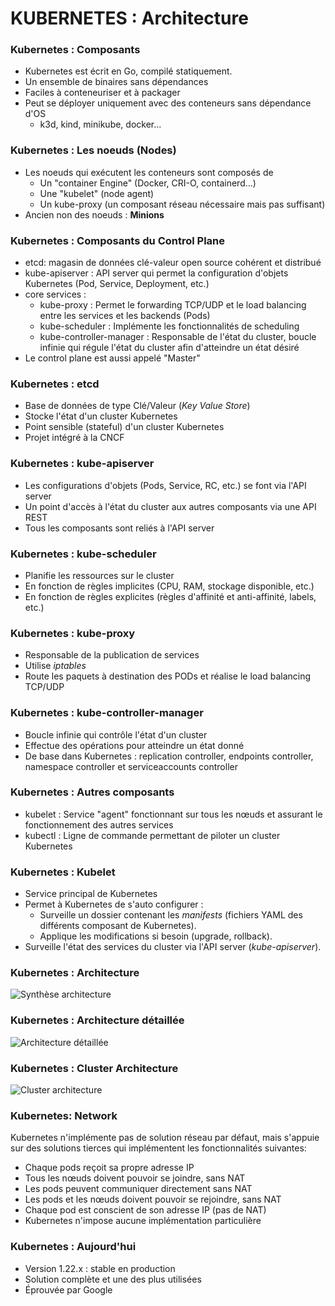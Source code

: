
# KUBERNETES : Architecture

### Kubernetes : Composants

- Kubernetes est écrit en Go, compilé statiquement.
- Un ensemble de binaires sans dépendances
- Faciles à conteneuriser et à packager
- Peut se déployer uniquement avec des conteneurs sans dépendance d'OS
  - k3d, kind, minikube, docker...

### Kubernetes : Les noeuds (Nodes)

- Les noeuds qui exécutent les conteneurs sont composés de
  - Un "container Engine" (Docker, CRI-O, containerd...)
  - Une "kubelet" (node agent)
  - Un kube-proxy (un composant réseau nécessaire mais pas suffisant)
- Ancien non des noeuds : **Minions**


### Kubernetes : Composants du Control Plane

- etcd: magasin de données clé-valeur open source cohérent et distribué
- kube-apiserver : API server qui permet la configuration d'objets Kubernetes (Pod, Service, Deployment, etc.)
- core services :
  - kube-proxy : Permet le forwarding TCP/UDP et le load balancing entre les services et les backends (Pods)
  - kube-scheduler : Implémente les fonctionnalités de scheduling
  - kube-controller-manager : Responsable de l'état du cluster, boucle infinie qui régule l'état du cluster afin d'atteindre un état désiré
- Le control plane est aussi appelé "Master"

### Kubernetes : etcd

- Base de données de type Clé/Valeur (_Key Value Store_)
- Stocke l'état d'un cluster Kubernetes
- Point sensible (stateful) d'un cluster Kubernetes
- Projet intégré à la CNCF

### Kubernetes : kube-apiserver

- Les configurations d'objets (Pods, Service, RC, etc.) se font via l'API server
- Un point d'accès à l'état du cluster aux autres composants via une API REST
- Tous les composants sont reliés à l'API server

### Kubernetes : kube-scheduler

- Planifie les ressources sur le cluster
- En fonction de règles implicites (CPU, RAM, stockage disponible, etc.)
- En fonction de règles explicites (règles d'affinité et anti-affinité, labels, etc.)

### Kubernetes : kube-proxy

- Responsable de la publication de services
- Utilise *iptables*
- Route les paquets à destination des PODs et réalise le load balancing TCP/UDP

### Kubernetes : kube-controller-manager

- Boucle infinie qui contrôle l'état d'un cluster
- Effectue des opérations pour atteindre un état donné
- De base dans Kubernetes : replication controller, endpoints controller, namespace controller et serviceaccounts controller

### Kubernetes : Autres composants

- kubelet : Service "agent" fonctionnant sur tous les nœuds et assurant le fonctionnement des autres services
- kubectl : Ligne de commande permettant de piloter un cluster Kubernetes

### Kubernetes : Kubelet

- Service principal de Kubernetes
- Permet à Kubernetes de s'auto configurer :
    - Surveille un dossier contenant les *manifests* (fichiers YAML des différents composant de Kubernetes).
    - Applique les modifications si besoin (upgrade, rollback).
- Surveille l'état des services du cluster via l'API server (*kube-apiserver*).
  
### Kubernetes : Architecture

![Synthèse architecture](images/components-of-kubernetes.svg)


### Kubernetes : Architecture détaillée

![Architecture détaillée](images/k8s-arch4-thanks-luxas.png)

### Kubernetes : Cluster Architecture

![Cluster architecture](images/k8s-arch2.png)

### Kubernetes: Network

Kubernetes n'implémente pas de solution réseau par défaut, mais s'appuie sur des solutions tierces qui implémentent les fonctionnalités suivantes:

- Chaque pods reçoit sa propre adresse IP
- Tous les nœuds doivent pouvoir se joindre, sans NAT
- Les pods peuvent communiquer directement sans NAT
- Les pods et les nœuds doivent pouvoir se rejoindre, sans NAT
- Chaque pod est conscient de son adresse IP (pas de NAT)
- Kubernetes n'impose aucune implémentation particulière

### Kubernetes : Aujourd'hui

- Version 1.22.x : stable en production
- Solution complète et une des plus utilisées
- Éprouvée par Google


